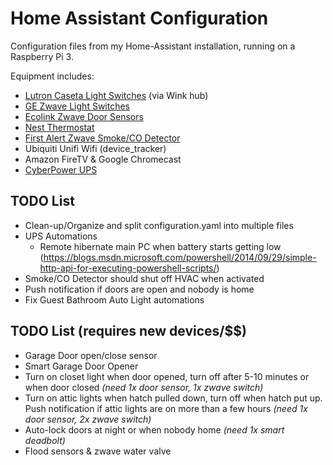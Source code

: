 # Home Assistant Configuration

Configuration files from my Home-Assistant installation, running on a Raspberry Pi 3.

Equipment includes:
- [Lutron Caseta Light Switches](http://a.co/1aAj4CQ) (via Wink hub)
- [GE Zwave Light Switches](http://a.co/6YXJ35K)
- [Ecolink Zwave Door Sensors](http://a.co/2AAUB46)
- [Nest Thermostat](http://a.co/3otHcz4)
- [First Alert Zwave Smoke/CO Detector](http://a.co/gplapvR)
- Ubiquiti Unifi Wifi (device_tracker)
- Amazon FireTV & Google Chromecast
- [CyberPower UPS](http://a.co/h8onaJA)


## TODO List
- Clean-up/Organize and split configuration.yaml into multiple files
- UPS Automations
  - Remote hibernate main PC when battery starts getting low (https://blogs.msdn.microsoft.com/powershell/2014/09/29/simple-http-api-for-executing-powershell-scripts/)
- Smoke/CO Detector should shut off HVAC when activated
- Push notification if doors are open and nobody is home
- Fix Guest Bathroom Auto Light automations


## TODO List (requires new devices/$$)
- Garage Door open/close sensor
- Smart Garage Door Opener
- Turn on closet light when door opened, turn off after 5-10 minutes or when door closed _(need 1x door sensor, 1x zwave switch)_
- Turn on attic lights when hatch pulled down, turn off when hatch put up. Push notification if attic lights are on more than a few hours _(need 1x door sensor, 2x zwave switch)_
- Auto-lock doors at night or when nobody home _(need 1x smart deadbolt)_
- Flood sensors & zwave water valve